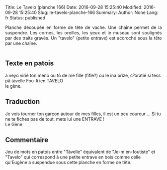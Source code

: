 Title: Le Tavelo (planche 166)
Date: 2016-09-28 15:25:40
Modified: 2016-09-28 15:25:40
Slug: le-tavelo-planche-166
Summary: 
Author: None
Lang: fr
Status: published

<p style="text-align:justify;">Planche découpée en forme de tête de vache. Une chaîne permet de la suspendre. Les cornes, les oreilles, les yeux et le museau sont soulignés par des traits gravés. Un "tavelo" (petite entrave) est accroché sous la tête par une chaîne.</p>
<img style="float: center;" alt="" src="{static}/images/planche_166.png">

## Texte en patois
a veyo virié ton méno ou tô de me fille (fifle?) ou le ina brize, cºoratié si tess pâ tàvelle Fou–li ien TAVELO  												
 le  gène.

## Traduction
Je vois tourner ton garçon autour de mes filles, il est un peu coureur ... Si tu ne te fiches pas de tout, mets lui une ENTRAVE !			
				Le  Gène

## Commentaire
Jeu de mots en patois entre "Tàvelle" équivalent de "Je-m'en-foutiste" et "Tavelo" qui correspond à une petite entrave en bois comme celle qu'Eugène a suspendue sous cette planche en forme de tête. 
